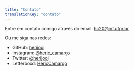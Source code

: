```yaml
---
title: "Contato"
translationKey: "contato"
---
```


Entre em contato comigo através do email: [hc20@inf.ufpr.br](mailto:hc20@inf.ufpr.br)

Ou me siga nas redes:

- GitHub: [herijooj](https://github.com/herijooj)
- Instagram: [@heric_camargo](https://instagram.com/heric_camargo)
- Twitter: [@herijooj](https://twitter.com/herijooj)
- Letterboxd: [HericCamargo](https://letterboxd.com/HericCamargo/)

